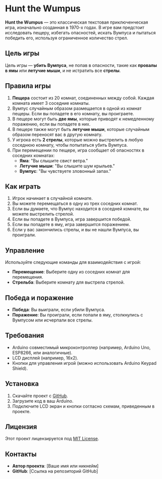 # Hunt the Wumpus

**Hunt the Wumpus** — это классическая текстовая приключенческая игра, изначально созданная в 1970-х годах. В игре вам предстоит исследовать пещеру, избегать опасностей, искать Вумпуса и пытаться победить его, используя ограниченное количество стрел.

## Цель игры

Цель игры — **убить Вумпуса**, не попав в опасности, такие как **провалы в ямы** или **летучие мыши**, и не истратить все **стрелы**.

## Правила игры

1. **Пещера** состоит из 20 комнат, соединенных между собой. Каждая комната имеет 3 соседние комнаты.
2. Вумпус случайным образом размещается в одной из комнат пещеры. Если вы попадете в его комнату, вы проиграете.
3. В пещере могут быть **две ямы**, которые приводят к немедленному поражению, если вы попадете в них.
4. В пещере также могут быть **летучие мыши**, которые случайным образом переносят вас в другую комнату.
5. У игрока есть **2 стрелы**, которые можно выстрелить в любую соседнюю комнату, чтобы попытаться убить Вумпуса.
6. При перемещении по пещере, игра сообщает об опасностях в соседних комнатах:
   - **Яма**: "Вы слышите свист ветра."
   - **Летучие мыши**: "Вы слышите шум крыльев."
   - **Вумпус**: "Вы чувствуете зловонный запах."

## Как играть

1. Игрок начинает в случайной комнате.
2. Вы можете перемещаться в одну из трех соседних комнат.
3. Если вы думаете, что Вумпус находится в соседней комнате, вы можете выстрелить стрелой.
4. Если вы попадете в Вумпуса, игра завершится победой.
5. Если вы попадете в яму, игра завершится поражением.
6. Если у вас закончились стрелы, и вы не нашли Вумпуса, вы проиграли.

## Управление

Используйте следующие команды для взаимодействия с игрой:
- **Перемещение**: Выберите одну из соседних комнат для перемещения.
- **Стрельба**: Выберите комнату для выстрела стрелой.

## Победа и поражение

- **Победа**: Вы выиграли, если убили Вумпуса.
- **Поражение**: Вы проиграли, если попали в яму, столкнулись с Вумпусом или исчерпали все стрелы.

## Требования

- Arduino совместимый микроконтроллер (например, Arduino Uno, ESP8266, или аналогичные).
- LCD дисплей (например, 16x2).
- Кнопки для управления игрой (можно использовать Arduino Keypad Shield).
  
## Установка

1. Скачайте проект с [GitHub](ссылка_на_репозиторий).
2. Загрузите код в ваш Arduino.
3. Подключите LCD экран и кнопки согласно схемам, приведенным в проекте.

## Лицензия

Этот проект лицензируется под [MIT License](LICENSE).

## Контакты

- **Автор проекта**: [Ваше имя или никнейм]
- **GitHub**: [Ссылка на репозиторий GitHub]

